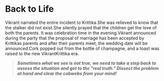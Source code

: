 # Back to Life

Vikrant narrated the entire incident to Krittika.She was relieved to know that the stalker did not exist.She silently prayed that the children get the love of both the parents.
It was celebration time in the evening.Vikrant announced during the party that the proposal of marriage has been accepted by Krittikas parents and after their parents meet, the wedding date will be announced.Cork popped out from the bottle of champagne, and a toast was raised to the new VikrantKrittika era.



> ***Sometimes what we see is not true, we need to take a step back to assess the situation and get to the "real truth." Dissect the problem at hand and clear the cobwebs from your mind!***


